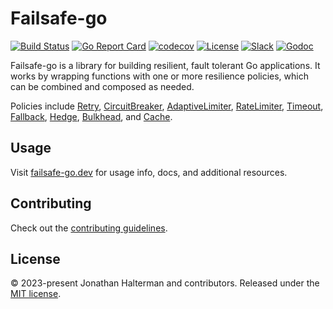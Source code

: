 # Failsafe-go

[![Build Status](https://img.shields.io/github/actions/workflow/status/failsafe-go/failsafe-go/test.yml)](https://github.com/failsafe-go/failsafe-go/actions/workflows/test.yml)
[![Go Report Card](https://goreportcard.com/badge/github.com/failsafe-go/failsafe-go)](https://goreportcard.com/report/github.com/failsafe-go/failsafe-go)
[![codecov](https://codecov.io/gh/failsafe-go/failsafe-go/graph/badge.svg?token=UC2BU7NTJ7)](https://codecov.io/gh/failsafe-go/failsafe-go)
[![License](http://img.shields.io/:license-mit-brightgreen.svg)](https://opensource.org/licenses/MIT)
[![Slack](https://img.shields.io/badge/slack-failsafe-brightgreen.svg?logo=slack)](https://failsafe-go.slack.com)
[![Godoc](https://pkg.go.dev/badge/github.com/failsafe-go/failsafe-go)](https://pkg.go.dev/github.com/failsafe-go/failsafe-go)

Failsafe-go is a library for building resilient, fault tolerant Go applications. It works by wrapping functions with one or more resilience policies, which can be combined and composed as needed.

Policies include [Retry](https://failsafe-go.dev/retry), [CircuitBreaker](https://failsafe-go.dev/circuit-breaker), [AdaptiveLimiter](https://failsafe-go.dev/adaptive-limiter/), [RateLimiter](https://failsafe-go.dev/rate-limiter), [Timeout](https://failsafe-go.dev/timeout), [Fallback](https://failsafe-go.dev/fallback), [Hedge](https://failsafe-go.dev/hedge/), [Bulkhead](https://failsafe-go.dev/bulkhead), and [Cache](https://failsafe-go.dev/cache).

## Usage

Visit [failsafe-go.dev](https://failsafe-go.dev) for usage info, docs, and additional resources.

## Contributing

Check out the [contributing guidelines](https://github.com/failsafe-go/failsafe-go/blob/master/CONTRIBUTING.md).

## License

&copy; 2023-present Jonathan Halterman and contributors. Released under the [MIT license](https://github.com/failsafe-go/failsafe-go/blob/master/LICENSE).
